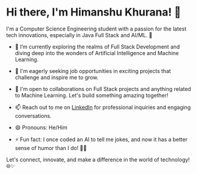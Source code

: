 # Hi there, I'm Himanshu Khurana! 👋

I'm a Computer Science Engineering student with a passion for the latest tech innovations, especially in Java Full Stack and AI/ML. 🚀

- 🔭 I’m currently exploring the realms of Full Stack Development and diving deep into the wonders of Artificial Intelligence and Machine Learning.

- 🌱 I'm eagerly seeking job opportunities in exciting projects that challenge and inspire me to grow.

- 💼 I'm open to collaborations on Full Stack projects and anything related to Machine Learning. Let's build something amazing together!

- 📫 Reach out to me on [LinkedIn]([https://www.linkedin.com/in/himanshu-khurana-a5a49326b/]) for professional inquiries and engaging conversations.

- 😄 Pronouns: He/Him

- ⚡ Fun fact: I once coded an AI to tell me jokes, and now it has a better sense of humor than I do! 🤖😄

Let's connect, innovate, and make a difference in the world of technology! 🌐✨
